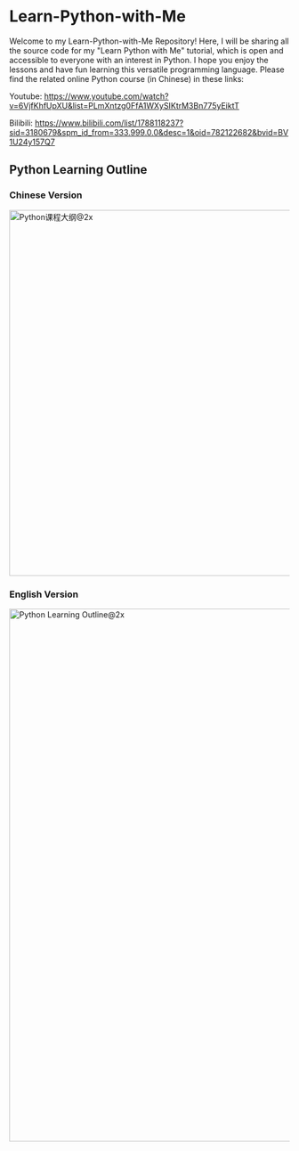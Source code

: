 # Learn-Python-with-Me

Welcome to my Learn-Python-with-Me Repository! Here, I will be sharing all the source code for my "Learn Python with Me" tutorial, which is open and accessible to everyone with an interest in Python. I hope you enjoy the lessons and have fun learning this versatile programming language. Please find the related online Python course (in Chinese) in these links: 

Youtube: https://www.youtube.com/watch?v=6VjfKhfUpXU&list=PLmXntzg0FfA1WXySIKtrM3Bn775yEiktT

Bilibili: https://www.bilibili.com/list/1788118237?sid=3180679&spm_id_from=333.999.0.0&desc=1&oid=782122682&bvid=BV1U24y157Q7

## Python Learning Outline
### Chinese Version
<img width="657" alt="Python课程大纲@2x" src="https://github.com/XingshengXu/Learn-Python-with-Me/assets/125934684/8e9ebfe4-8c54-4951-8216-f90710cd22a8">

### English Version
<img width="957" alt="Python Learning Outline@2x" src="https://github.com/XingshengXu/Learn-Python-with-Me/assets/125934684/18ce058d-961c-488c-bc03-9037cb24d904">

